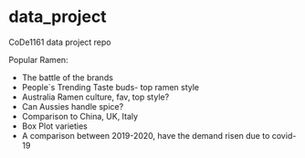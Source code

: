 # data_project

CoDe1161 data project repo

Popular Ramen:

- The battle of the brands
- People`s Trending Taste buds- top ramen style
- Australia Ramen culture, fav, top style?
- Can Aussies handle spice?
- Comparison to China, UK, Italy
- Box Plot varieties
- A comparison between 2019-2020, have the demand risen due to covid-19
